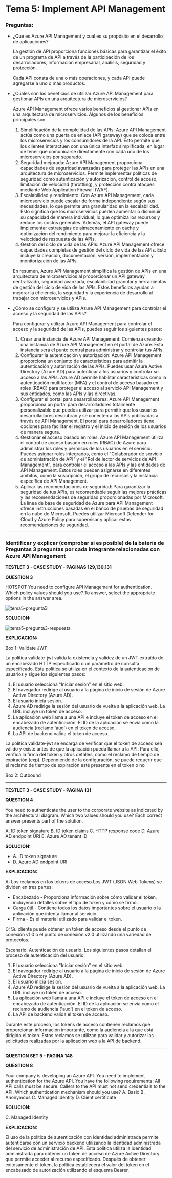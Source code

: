 # Tema 5: Implement API Management



### Preguntas:

- ¿Qué es Azure API Management y cuál es su propósito en el desarrollo de aplicaciones?

   

   La gestión de API proporciona funciones básicas para garantizar el éxito de un programa de API a través        de la participación de los desarrolladores, información empresarial, análisis, seguridad y protección.

   Cada API consta de una o más operaciones, y cada API puede agregarse a uno o más productos.

  

- ¿Cuáles son los beneficios de utilizar Azure API Management para gestionar APIs en una
  arquitectura de microservicios?

  

  Azure API Management ofrece varios beneficios al gestionar APIs en una arquitectura de microservicios. Algunos de los beneficios principales son:

   

  1. Simplificación de la complejidad de las APIs: Azure API Management actúa como una puerta de enlace (API gateway) que se coloca entre los microservicios y los consumidores de la API. Esto permite que los clientes interactúen con una única interfaz simplificada, en lugar de tener que comunicarse directamente con cada uno de los microservicios por separado.
  2. Seguridad mejorada: Azure API Management proporciona capacidades de seguridad avanzadas para proteger las APIs en una arquitectura de microservicios. Permite implementar políticas de seguridad como autenticación y autorización, control de acceso, limitación de velocidad (throttling), y protección contra ataques mediante Web Application Firewall (WAF).
  3. Escalabilidad y rendimiento: Con Azure API Management, cada microservicio puede escalar de forma independiente según sus necesidades, lo que permite una granularidad en la escalabilidad. Esto significa que los microservicios pueden aumentar o disminuir su capacidad de manera individual, lo que optimiza los recursos y reduce los costos generales. Además, el API gateway puede implementar estrategias de almacenamiento en caché y optimización del rendimiento para mejorar la eficiencia y la velocidad de respuesta de las APIs.
  4. Gestión del ciclo de vida de las APIs: Azure API Management ofrece capacidades completas de gestión del ciclo de vida de las APIs. Esto incluye la creación, documentación, versión, implementación y monitorización de las APIs.

   

   En resumen, Azure API Management simplifica la gestión de APIs en una arquitectura de microservicios al proporcionar un API gateway centralizado, seguridad avanzada, escalabilidad granular y herramientas de gestión del ciclo de vida de las APIs. Estos beneficios ayudan a mejorar la eficiencia, la seguridad y la experiencia de desarrollo al trabajar con microservicios y APIs.

  

- ¿Cómo se configura y se utiliza Azure API Management para controlar el acceso y la
  seguridad de las APIs?

  

  Para configurar y utilizar Azure API Management para controlar el acceso y la seguridad de las APIs, puedes seguir los siguientes pasos:

  1. Crear una instancia de Azure API Management: Comienza creando una instancia de Azure API Management en el portal de Azure. Esta instancia será el punto central para administrar y controlar tus APIs.
  2. Configurar la autenticación y autorización: Azure API Management proporciona un conjunto de características para admitir la autenticación y autorización de las APIs. Puedes usar Azure Active Directory (Azure AD) para autenticar a los usuarios y controlar su acceso a las APIs. Azure AD permite habilitar características como la autenticación multifactor (MFA) y el control de acceso basado en roles (RBAC) para proteger el acceso al servicio API Management y sus entidades, como las APIs y las directivas.
  3. Configurar el portal para desarrolladores: Azure API Management proporciona un portal para desarrolladores totalmente personalizable que puedes utilizar para permitir que los usuarios desarrolladores descubran y se conecten a las APIs publicadas a través de API Management. El portal para desarrolladores tiene opciones para facilitar el registro y el inicio de sesión de los usuarios de manera segura.
  4. Gestionar el acceso basado en roles: Azure API Management utiliza el control de acceso basado en roles (RBAC) de Azure para administrar los roles y permisos de los usuarios en el servicio. Puedes asignar roles integrados, como el "Colaborador de servicio de administración de API" y el "Rol de lector de servicios de API Management", para controlar el acceso a las APIs y las entidades de API Management. Estos roles pueden asignarse en diferentes ámbitos, como la suscripción, el grupo de recursos y la instancia específica de API Management.
  5. Aplicar las recomendaciones de seguridad: Para garantizar la seguridad de tus APIs, es recomendable seguir las mejores prácticas y las recomendaciones de seguridad proporcionadas por Microsoft. La línea de base de seguridad de Azure para API Management ofrece instrucciones basadas en el banco de pruebas de seguridad en la nube de Microsoft. Puedes utilizar Microsoft Defender for Cloud y Azure Policy para supervisar y aplicar estas recomendaciones de seguridad.

  

-------------------------------------------------------------------------------------------------------------------------------------------------------------------------------------------



### Identificar y explicar (comprobar si es posible) de la batería de Preguntas 3 preguntas por cada integrante relacionadas con Azure API Management





**TESTLET 3 - CASE STUDY -  PAGINAS 129,130,131**

**QUESTION 3**

HOTSPOT
You need to configure API Management for authentication.
Which policy values should you use? To answer, select the appropriate options in the answer area.



![tema5-pregunta3](imagenes/tema5pregunta3.png)



**SOLUCION:**

![tema5-pregunta3-respuesta](imagenes/tema5pregunta3-respuesta.png)



**EXPLICACION:**

Box 1: Validate JWT

La política validate-jwt valida la existencia y validez de un JWT extraído de un encabezado HTTP especificado o un parámetro de consulta especificado. Esta política se utiliza en el contexto de la autenticación de usuarios y sigue los siguientes pasos:

1. El usuario selecciona "Iniciar sesión" en el sitio web.
2. El navegador redirige al usuario a la página de inicio de sesión de Azure Active Directory (Azure AD).
3. El usuario inicia sesión.
4. Azure AD redirige la sesión del usuario de vuelta a la aplicación web. La URL incluye un token de acceso.
5. La aplicación web llama a una API e incluye el token de acceso en el encabezado de autenticación. El ID de la aplicación se envía como la audiencia (reclamo 'aud') en el token de acceso.
6. La API de backend valida el token de acceso.

La política validate-jwt se encarga de verificar que el token de acceso sea válido y existe antes de que la aplicación pueda llamar a la API. Para ello, verifica la firma del token y otros detalles, como el reclamo de tiempo de expiración (exp). Dependiendo de la configuración, se puede requerir que el reclamo de tiempo de expiración esté presente en el token o no

Box 2: Outbound







-------------------------------------------------------------------------------------------------------------------------------------------------------------------------------------------







**TESTLET 3 - CASE STUDY - PAGINA 131**

**QUESTION 4**

You need to authenticate the user to the corporate website as indicated by the architectural diagram.
Which two values should you use? Each correct answer presents part of the solution.

A. ID token signature
B. ID token claims
C. HTTP response code
D. Azure AD endpoint URI
E. Azure AD tenant ID



**SOLUCION:**

- A. ID token signature
- D. Azure AD endpoint URI





**EXPLICACION:**



A: Los reclamos en los tokens de acceso Los JWT (JSON Web Tokens) se dividen en tres partes:

- Encabezado - Proporciona información sobre cómo validar el token, incluyendo detalles sobre el tipo de token y cómo se firmó.
- Carga útil - Contiene todos los datos importantes sobre el usuario o la aplicación que intenta llamar al servicio.
- Firma - Es el material utilizado para validar el token.

D: Su cliente puede obtener un token de acceso desde el punto de conexión v1.0 o el punto de conexión v2.0 utilizando una variedad de protocolos.

Escenario: Autenticación de usuario. Los siguientes pasos detallan el proceso de autenticación del usuario:

1. El usuario selecciona "Iniciar sesión" en el sitio web.
2. El navegador redirige al usuario a la página de inicio de sesión de Azure Active Directory (Azure AD).
3. El usuario inicia sesión.
4. Azure AD redirige la sesión del usuario de vuelta a la aplicación web. La URL incluye un token de acceso.
5. La aplicación web llama a una API e incluye el token de acceso en el encabezado de autenticación. El ID de la aplicación se envía como el reclamo de audiencia ('aud') en el token de acceso.
6. La API de backend valida el token de acceso.

Durante este proceso, los tokens de acceso contienen reclamos que proporcionan información importante, como la audiencia a la que está dirigido el token. Estos reclamos se utilizan para validar y autorizar las solicitudes realizadas por la aplicación web a la API de backend.





-------------------------------------------------------------------------------------------------------------------------------------------------------------------------------------------





**QUESTION SET 5 - PAGINA 148**

**QUESTION 8**

Your company is developing an Azure API.
You need to implement authentication for the Azure API. You have the following requirements:
All API calls must be secure.
Callers to the API must not send credentials to the API.
Which authentication mechanism should you use?
A. Basic
B. Anonymous
C. Managed identity
D. Client certificate



**SOLUCION:**

C. Managed Identity



**EXPLICACION:**



El uso de la política de autenticación con identidad administrada permite autenticarse con un servicio backend utilizando la identidad administrada del servicio de administración de API. Esta política utiliza la identidad administrada para obtener un token de acceso de Azure Active Directory que permite acceder al recurso especificado. Después de obtener exitosamente el token, la política establecerá el valor del token en el encabezado de autorización utilizando el esquema Bearer.

